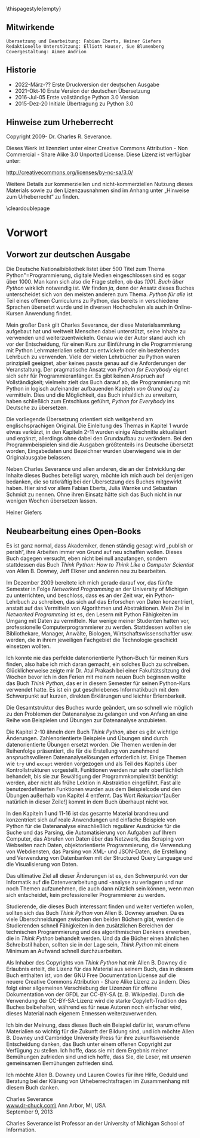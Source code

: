 \thispagestyle{empty}

Mitwirkende
-----------

    Übersetzung und Bearbeitung: Fabian Eberts, Heiner Giefers
    Redaktionelle Unterstützung: Elliott Hauser, Sue Blumenberg
    Covergestaltung: Aimee Andrion

Historie
--------

* 2022-März-?? Erste Druckversion der deutschen Ausgabe
* 2021-Okt-10 Erste Version der deutschen Übersetzung
* 2016-Jul-05 Erste vollständige Python 3.0 Version
* 2015-Dez-20 Initiale Übertragung zu Python 3.0

Hinweise zum Urheberrecht
-------------------------

Copyright 2009- Dr. Charles R. Severance.

Dieses Werk ist lizenziert unter einer Creative Commons Attribution - Non Commercial - Share Alike 3.0 Unported License. Diese Lizenz ist verfügbar unter:

http://creativecommons.org/licenses/by-nc-sa/3.0/

Weitere Details zur kommerziellen und nicht-kommerziellen Nutzung dieses Materials sowie zu den Lizenzausnahmen sind im Anhang unter „Hinweise zum Urheberrecht“ zu finden.

\cleardoublepage

Vorwort
=======

Vorwort zur deutschen Ausgabe
-----------------------------

Die Deutsche Nationalbibliothek listet über 500 Titel zum Thema Python"=Programmierung, digitale Medien eingeschlossen sind es sogar über 1000.
Man kann sich also die Frage stellen, ob das *1001. Buch über Python* wirklich notwendig ist.
Wir finden *ja*, denn der Ansatz dieses Buches unterscheidet sich von den meisten anderen zum Thema.
*Python für alle* ist Teil eines offenen Curriculums zu Python, das bereits in verschiedene Sprachen übersetzt wurde und in diversen Hochschulen als auch in Online-Kursen Anwendung findet.

Mein großer Dank gilt Charles Severance, der diese Materialsammlung aufgebaut hat und weltweit Menschen dabei unterstützt, seine Inhalte zu verwenden und weiterzuentwickeln.
Genau wie der Autor stand auch ich vor der Entscheidung, für einen Kurs zur Einführung in die Programmierung mit Python Lehrmaterialien selbst zu entwickeln oder ein bestehendes Lehrbuch zu verwenden.
Viele der vielen Lehrbücher zu Python waren prinzipiell geeignet, aber keines passte genau auf die Anforderungen der Veranstaltung.
Der pragmatische Ansatz von *Python for Everybody* eignet sich sehr für Programmieranfänger. Es gibt keinen Anspruch auf Vollständigkeit; vielmehr zielt das Buch darauf ab, die Programmierung mit Python in logisch aufeinander aufbauenden Kapiteln *von Grund auf* zu vermitteln. Dies und die Möglichkeit, das Buch inhaltlich zu erweitern, haben schließlich zum Entschluss geführt, *Python for Everybody* ins Deutsche zu übersetzen.

Die vorliegende Übersetzung orientiert sich weitgehend am englischsprachigen Original. Die Einleitung des Themas in Kapitel 1 wurde etwas verkürzt, in den Kapiteln 2-11 wurden einige Abschnitte aktualisiert und ergänzt, allerdings ohne dabei den Grundaufbau zu verändern. Bei den Programmbeispielen sind die Ausgaben größtenteils ins Deutsche übersetzt worden, Eingabedaten und Bezeichner wurden überwiegend wie in der Originalausgabe belassen.

Neben Charles Severance und allen anderen, die an der Entwicklung der Inhalte dieses Buches beteiligt waren, möchte ich mich auch bei denjenigen bedanken, die so tatkräftig bei der Übersetzung des Buches mitgewirkt haben. Hier sind vor allem Fabian Eberts, Julia Warnke und Sebastian Schmidt zu nennen. Ohne ihren Einsatz hätte sich das Buch nicht in nur wenigen Wochen übersetzen lassen.

Heiner Giefers

Neubearbeitung eines Open-Books
-------------------------------

Es ist ganz normal, dass Akademiker, denen ständig gesagt wird „publish or perish“, ihre Arbeiten immer von Grund auf neu schaffen wollen. Dieses Buch dagegen versucht, eben nicht bei null anzufangen, sondern stattdessen das Buch *Think Python: How to Think Like a Computer Scientist* von Allen B. Downey, Jeff Elkner und anderen neu zu bearbeiten.

Im Dezember 2009 bereitete ich mich gerade darauf vor, das fünfte Semester in Folge *Networked Programming* an der University of Michigan zu unterrichten, und beschloss, dass es an der Zeit war, ein Python-Lehrbuch zu schreiben, das sich auf das Erforschen von Daten konzentriert, anstatt auf das Vermitteln von Algorithmen und Abstraktionen. Mein Ziel in *Networked Programming* ist es, den Lesern mit Python Fähigkeiten im Umgang mit Daten zu vermitteln. Nur wenige meiner Studenten hatten vor, professionelle Computerprogrammierer zu werden. Stattdessen wollten sie Bibliothekare, Manager, Anwälte, Biologen, Wirtschaftswissenschaftler usw. werden, die in ihrem jeweiligen Fachgebiet die Technologie geschickt einsetzen wollten.

Ich konnte nie das perfekte datenorientierte Python-Buch für meinen Kurs finden, also habe ich mich daran gemacht, ein solches Buch zu schreiben. Glücklicherweise zeigte mir Dr. Atul Prakash bei einer Fakultätssitzung drei Wochen bevor ich in den Ferien mit meinem neuen Buch beginnen wollte das Buch *Think Python*, das er in diesem Semester für seinen Python-Kurs verwendet hatte. Es ist ein gut geschriebenes Informatikbuch mit dem Schwerpunkt auf kurzen, direkten Erklärungen und leichter Erlernbarkeit.

Die Gesamtstruktur des Buches wurde geändert, um so schnell wie möglich zu den Problemen der Datenanalyse zu gelangen und von Anfang an eine Reihe von Beispielen und Übungen zur Datenanalyse anzubieten.

Die Kapitel 2-10 ähneln dem Buch *Think Python*, aber es gibt wichtige Änderungen. Zahlenorientierte Beispiele und Übungen sind durch datenorientierte Übungen ersetzt worden. Die Themen werden in der Reihenfolge präsentiert, die für die Erstellung von zunehmend anspruchsvolleren Datenanalyselösungen erforderlich ist. Einige Themen wie `try` und `except` werden vorgezogen und als Teil des Kapitels über Kontrollstrukturen vorgestellt. Funktionen werden nur sehr oberflächlich behandelt, bis sie zur Bewältigung der Programmkomplexität benötigt werden, aber nicht als frühe Lektion in Abstraktion eingeführt. Fast alle benutzerdefinierten Funktionen wurden aus dem Beispielcode und den Übungen außerhalb von Kapitel 4 entfernt. Das Wort *Rekursion*^[außer natürlich in dieser Zeile!] kommt in dem Buch überhaupt nicht vor.

In den Kapiteln 1 und 11-16 ist das gesamte Material brandneu und konzentriert sich auf reale Anwendungen und einfache Beispiele von Python für die Datenanalyse einschließlich regulärer Ausdrücke für die Suche und das Parsing, die Automatisierung von Aufgaben auf Ihrem Computer, das Abrufen von Daten über das Netzwerk, das Scraping von Webseiten nach Daten, objektorientierte Programmierung, die Verwendung von Webdiensten, das Parsing von XML- und JSON-Daten, die Erstellung und Verwendung von Datenbanken mit der Structured Query Language und die Visualisierung von Daten.

Das ultimative Ziel all dieser Änderungen ist es, den Schwerpunkt von der Informatik auf die Datenverarbeitung und -analyse zu verlagern und nur noch Themen aufzunehmen, die auch dann nützlich sein können, wenn man sich entscheidet, kein professioneller Programmierer zu werden.

Studierende, die dieses Buch interessant finden und weiter vertiefen wollen, sollten sich das Buch *Think Python* von Allen B. Downey ansehen. Da es viele Überschneidungen zwischen den beiden Büchern gibt, werden die Studierenden schnell Fähigkeiten in den zusätzlichen Bereichen der technischen Programmierung und des algorithmischen Denkens erwerben, die in *Think Python* behandelt werden. Und da die Bücher einen ähnlichen Schreibstil haben, sollten sie in der Lage sein, *Think Python* mit einem Minimum an Aufwand schnell durchzuarbeiten.

Als Inhaber des Copyrights von *Think Python* hat mir Allen B. Downey die Erlaubnis erteilt, die Lizenz für das Material aus seinem Buch, das in diesem Buch enthalten ist, von der GNU Free Documentation License auf die neuere Creative Commons Attribution - Share Alike Lizenz zu ändern. Dies folgt einer allgemeinen Verschiebung der Lizenzen für offene Dokumentation von der GFDL zur CC-BY-SA (z. B. Wikipedia). Durch die Verwendung der CC-BY-SA-Lizenz wird die starke Copyleft-Tradition des Buches beibehalten, während es für neue Autoren noch einfacher wird, dieses Material nach eigenem Ermessen weiterzuverwenden.

Ich bin der Meinung, dass dieses Buch ein Beispiel dafür ist, warum offene Materialien so wichtig für die Zukunft der Bildung sind, und ich möchte Allen B. Downey und Cambridge University Press für ihre zukunftsweisende Entscheidung danken, das Buch unter einem offenen Copyright zur Verfügung zu stellen. Ich hoffe, dass sie mit dem Ergebnis meiner Bemühungen zufrieden sind und ich hoffe, dass Sie, die Leser, mit *unseren* gemeinsamen Bemühungen zufrieden sind.

Ich möchte Allen B. Downey und Lauren Cowles für ihre Hilfe, Geduld und Beratung bei der Klärung von Urheberrechtsfragen im Zusammenhang mit diesem Buch danken.

Charles Severance\
www.dr-chuck.com\
Ann Arbor, MI, USA\
September 9, 2013

Charles Severance ist Professor an der University of Michigan School of Information.

